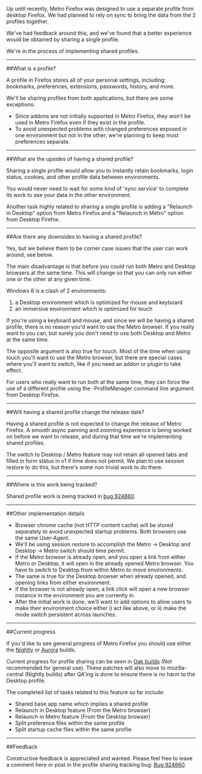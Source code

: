 Up until recently, Metro Firefox was designed to use a separate profile from desktop Firefox.
We had planned to rely on sync to bring the data from the 2 profiles together.

We've had feedback around this, and we've found that a better experience would be obtained by sharing a single profile.

We're in the process of implementing shared profiles.

---

##What is a profile?

A profile in Firefox stores all of your personal settings, including: bookmarks, preferences, extensions, passwords, history, and more.

We'll be sharing profiles from both applications, but there are some exceptions:

- Since addons are not initially supported in Metro Firefox, they won't be used in Metro Firefox even if they exist in the profile.
- To avoid unexpected problems with changed preferences exposed in one environment but not in the other, we're planning to keep most preferences separate.

---

##What are the upsides of having a shared profile?

Sharing a single profile would allow you to instantly retain bookmarks, login status, cookies, and other profile data between environments.

You would never need to wait for some kind of 'sync service' to complete its work to see your data in the other environment.

Another task highly related to sharing a single profile is adding a "Relaunch in Desktop" option from Metro Firefox and a "Relaunch in Metro" option from Desktop Firefox.

---

##Are there any downsides to having a shared profile?

Yes, but we believe them to be corner case issues that the user can work around, see below.

The main disadvantage is that before you could run both Metro and Desktop browsers at the same time.
This will change so that you can only run either one or the other at any given time.

Windows 8 is a clash of 2 environments:

1. a Desktop environment which is optimized for mouse and keyboard
2. an immersive environment which is optimized for touch

If you're using a keyboard and mouse, and since we will be having a shared profile, there is no reason you'd want to use the Metro browser.
If you really want to you can, but surely you don't need to use both Desktop and Metro at the same time.

The opposite argument is also true for touch.  Most of the time when using touch you'll want to use the Metro browser, but there are special cases where you'll want to switch, like if you need an addon or plugin to take effect.

For users who really want to run both at the same time, they can force the use of a different profile using the -ProfileManager command line argument from Desktop Firefox.

---

##Will having a shared profile change the release date?

Having a shared profile is not expected to change the release of Metro Firefox.
A smooth async panning and zooming experience is being worked on before we want to release, and during that time we're implementing shared profiles.

The switch to Desktop / Metro feature may not retain all opened tabs and filled in form status in v1 if time does not permit. We plan to use session restore to do this, but there's some non trivial work to do there.

---

##Where is this work being tracked?

Shared profile work is being tracked in [bug 924860][924860].

---

##Other implementation details

- Browser chrome cache (not HTTP content cache) will be stored separately to avoid unexpected startup problems. Both browsers use the same User-Agent.
- We'll be using session restore to accomplish the Metro -> Desktop and Desktop -> Metro switch should time permit.
- If the Metro browser is already open, and you open a link from either Metro or Desktop, it will open in the already opened Metro browser. You have to switch to Desktop from within Metro to move environments.
- The same is true for the Desktop browser when already opened, and opening links from either environment.
- If the browser is not already open, a link click will open a new browser instance in the environment you are currently in.
- After the initial work is done, we'll want to add options to allow users to make their environment choice either i) act like above, or ii) make the mode switch persistent across launches.

---

##Current progress

If you'd like to see general progress of Metro Firefox you should use either the [Nightly][nightly] or [Aurora][aurora] builds.

Current progress for profile sharing can be seen in [Oak builds][oak] (Not recommended for general use).  These patches will also move to mozilla-central (Nightly builds) after QA'ing is done to ensure there is no harm to the Desktop profile.

The completed list of tasks related to this feature so far include:

- Shared base app name which implies a shared profile
- Relaunch in Desktop feature (From the Metro browser)
- Relaunch in Metro feature (From the Desktop browser)
- Split preference files within the same profile
- Split startup cache files within the same profile

---

##Feedback

Constructive feedback is appreciated and wanted. Please feel free to leave a comment here or post in the profile sharing tracking bug: [Bug 924860][924860].


[924860]: https://bugzilla.mozilla.org/show_bug.cgi?id=924860
[oak]: http://ftp.mozilla.org/pub/mozilla.org/firefox/nightly/latest-oak/firefox-28.0a1.en-US.win32.installer.exe
[nightly]: http://ftp.mozilla.org/pub/mozilla.org/firefox/nightly/latest-mozilla-central/firefox-28.0a1.en-US.win32.installer.exe
[aurora]: https://ftp.mozilla.org/pub/mozilla.org/firefox/nightly/latest-mozilla-aurora/firefox-27.0a2.en-US.win32.installer-stub.exe
